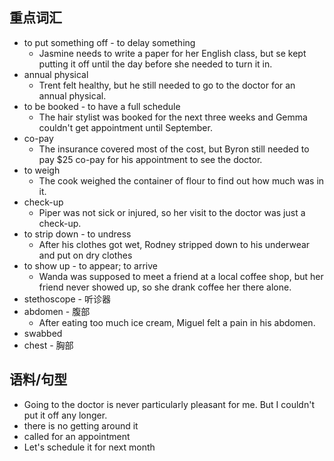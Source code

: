 ## 重点词汇
- to put something off - to delay something
	- Jasmine needs to write a paper for her English class, but se kept putting it off until the day before she needed to turn it in.
- annual physical
	- Trent felt healthy, but he still needed to go to the doctor for an annual physical.
- to be booked - to have a full schedule
	- The hair stylist was booked for the next three weeks and Gemma couldn't get appointment until September.
- co-pay
	- The insurance covered most of the cost, but Byron still needed to pay $25 co-pay for his appointment to see the doctor.
- to weigh
	- The cook weighed the container of flour to find out how much was in it.
- check-up
	- Piper was not sick or injured, so her visit to the doctor was just a check-up.
- to strip down - to undress
	- After his clothes got wet, Rodney stripped down to his underwear and put on dry clothes
- to show up -  to appear; to arrive
	- Wanda was supposed to meet a friend at a local coffee shop, but her friend never showed up, so she drank coffee her there alone.
- stethoscope - 听诊器
- abdomen - 腹部
	- After eating too much ice cream, Miguel felt a pain in his abdomen.
- swabbed
- chest - 胸部

## 语料/句型
- Going to the doctor is never particularly pleasant for me. But I couldn't put it off any longer.
- there is no getting around it
- called for an appointment
- Let's schedule it for next month
